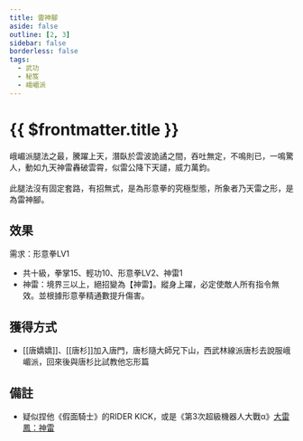 ```yaml
---
title: 雷神腳
aside: false
outline: [2, 3]
sidebar: false
borderless: false
tags:
  - 武功
  - 秘笈
  - 峨嵋派
---
```


# {{ $frontmatter.title }}

<BookItemIcon :size="`medium`" :needLink="false" :no="4006" :style="'float: right;'"></BookItemIcon>

峨嵋派腿法之最，騰躍上天，潛臥於雲波詭譎之間，吞吐無定，不鳴則已，一鳴驚人，動如九天神雷轟破雲霄，似雷公降下天譴，威力萬鈞。
<br><br>
此腿法沒有固定套路，有招無式，是為形意拳的究極型態，所象者乃天雷之形，是為雷神腳。
<br clear="all" />

## 效果

需求：形意拳LV1

- 共十級，拳掌15、輕功10、形意拳LV2、神雷1
- 神雷：境界三以上，絕招變為【神雷】。縱身上躍，必定使敵人所有指令無效。並根據形意拳精通數提升傷害。

## 獲得方式

- [[唐嬌嬌]]、[[唐杉]]加入唐門，唐杉隨大師兄下山，西武林線派唐杉去說服峨嵋派，回來後與唐杉比試教他忘形篇

## 備註

- 疑似捏他《假面騎士》的RIDER KICK，或是《第3次超級機器人大戰α》[大雷鳳：神雷](https://www.youtube.com/watch?v=gTqVeQiVa0g)